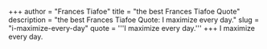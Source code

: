 +++
author = "Frances Tiafoe"
title = "the best Frances Tiafoe Quote"
description = "the best Frances Tiafoe Quote: I maximize every day."
slug = "i-maximize-every-day"
quote = '''I maximize every day.'''
+++
I maximize every day.

